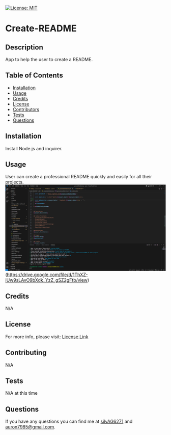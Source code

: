 
  [![License: MIT](https://img.shields.io/badge/License-MIT-yellow.svg)](https://opensource.org/licenses/MIT)

# Create-README


## Description
App to help the user to create a README.

## Table of Contents
- [Installation](#Installation)
- [Usage](#Usage)
- [Credits](#Credits)
- [License](#License)
- [Contributors](#Contributing)
- [Tests](#Tests)
- [Questions](#Questions)

## Installation
Install Node.js and inquirer.
  
## Usage 
User can create a professional README quickly and easily for all their projects.
![image of VS code terminal](utils/CreateREADME.png)
        (https://drive.google.com/file/d/1ThXZ-iUw9sLAvO9bXdk_YzZ_gSZ2gFtb/view)

## Credits
N/A

## License 
For more info, please visit: [License Link](https://opensource.org/licenses/MIT)

## Contributing
N/A

## Tests 
N/A at this time

## Questions 
If you have any questions you can find me at [silvAG6271](https://github.com/silvAG6271) and <a href="mailto:auron7985@gmail.com">auron7985@gmail.com</a>.
